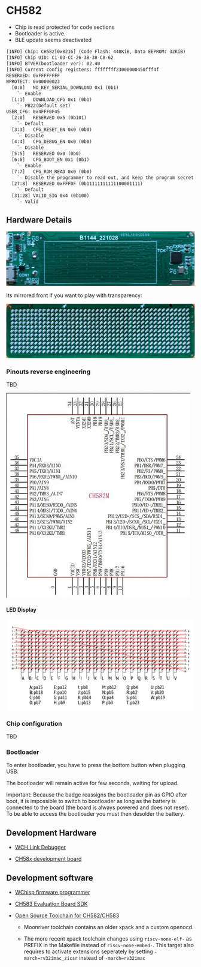 # CH582

* Chip is read protected for code sections
* Bootloader is active.
* BLE update seems deactivated
```
[INFO] Chip: CH582[0x8216] (Code Flash: 448KiB, Data EEPROM: 32KiB)
[INFO] Chip UID: C1-03-CC-26-3B-38-C8-62
[INFO] BTVER(bootloader ver): 02.40
[INFO] Current config registers: ffffffff23000000450fff4f
RESERVED: 0xFFFFFFFF
WPROTECT: 0x00000023
  [0:0]   NO_KEY_SERIAL_DOWNLOAD 0x1 (0b1)
    `- Enable
  [1:1]   DOWNLOAD_CFG 0x1 (0b1)
    `- PB22(Default set)
USER_CFG: 0x4FFF0F45
  [2:0]   RESERVED 0x5 (0b101)
    `- Default
  [3:3]   CFG_RESET_EN 0x0 (0b0)
    `- Disable
  [4:4]   CFG_DEBUG_EN 0x0 (0b0)
    `- Disable
  [5:5]   RESERVED 0x0 (0b0)
  [6:6]   CFG_BOOT_EN 0x1 (0b1)
    `- Enable
  [7:7]   CFG_ROM_READ 0x0 (0b0)
    `- Disable the programmer to read out, and keep the program secret
  [27:8]  RESERVED 0xFFF0F (0b11111111111100001111)
    `- Default
  [31:28] VALID_SIG 0x4 (0b100)
    `- Valid
```
## Hardware Details

![Back](assets/badge_ch582_back.png)

Its mirrored front if you want to play with transparency:

![Front](assets/badge_ch582_front_mirror.png)

### Pinouts reverse engineering

TBD

![pinout](assets/ch582.png)

#### LED Display

![LED Display](assets/ch582_leds.jpg)

### Chip configuration

TBD

### Bootloader

To enter bootloader, you have to press the bottom button when plugging USB.

The bootloader will remain active for few seconds, waiting for upload.

Important: Because the badge reassigns the bootloader pin as GPIO after boot,
it is impossible to switch to bootloader as long as the battery is connected
to the board (the board is always powered and does not reset). To be able to
access the bootloader you must then desolder the battery.

## Development Hardware

* [WCH Link Debugger](https://www.aliexpress.us/item/3256803507003815.html)

* [CH58x development board](https://www.aliexpress.us/item/3256805118564658.html)

## Development software

* [WChisp firmware programmer](https://github.com/ch32-rs/wchisp)

* [CH583 Evaluation Board SDK](https://github.com/openwch/ch583)

* [Open Source Toolchain for CH582/CH583](https://github.com/cjacker/opensource-toolchain-ch32v)
  
  * Moonriver toolchain contains an older xpack and a custom openocd.

  * The more recent xpack toolchain changes using `riscv-none-elf-` as PREFIX in the Makefile instead of `riscv-none-embed-`. This target also requires to activate extensions seperately by setting `-march=rv32imac_zicsr` instead of `-march=rv32imac`
